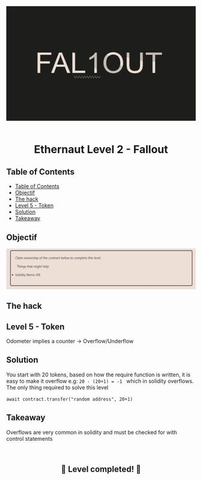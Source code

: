 <div align="center">

<img src="../assets/levels/2-fallout.webp" width="600px"/>
<br><br>
<h1><strong>Ethernaut Level 2 - Fallout</strong></h1>

</div>

## Table of Contents

- [Table of Contents](#table-of-contents)
- [Objectif](#objectif)
- [The hack](#the-hack)
- [Level 5 - Token](#level-5---token)
- [Solution](#solution)
- [Takeaway](#takeaway)

## Objectif

<img src="../assets/requirements/2-fallout-requirements.webp" width="800px"/>

## The hack

## Level 5 - Token

Odometer implies a counter -> Overflow/Underflow

## Solution

You start with 20 tokens, based on how the require function is written, it is easy to make it overflow
e.g: `20 - (20+1) = -1 ` which in solidity overflows.
The only thing required to solve this level

```
await contract.transfer("random address", 20+1)
```

## Takeaway

Overflows are very common in solidity and must be checked for with control statements

<div align="center">
<br>
<h2>🎉 Level completed! 🎉</h2>
</div>
